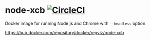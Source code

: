 # node-xcb [![CircleCI](https://circleci.com/gh/reg-viz/node-xcb/tree/master.svg?style=svg)](https://circleci.com/gh/reg-viz/node-xcb/tree/master)

Docker image for running Node.js and Chrome with `--headless` option.

https://hub.docker.com/repository/docker/regviz/node-xcb
